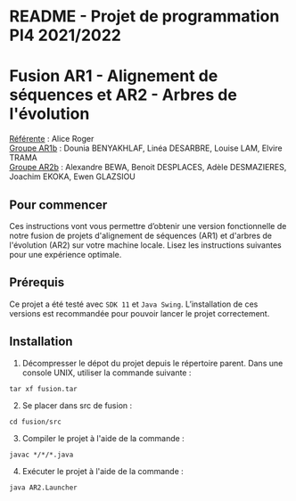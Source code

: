 # README - Projet de programmation PI4 2021/2022  
**Fusion AR1 - Alignement de séquences et AR2 - Arbres de l'évolution**  
==============
<ins>Référente</ins> : Alice Roger  
<ins>Groupe AR1b</ins> : Dounia BENYAKHLAF, Linéa DESARBRE, Louise LAM, Elvire TRAMA \
<ins>Groupe AR2b</ins> : Alexandre BEWA, Benoit DESPLACES, Adèle DESMAZIERES, Joachim EKOKA, Ewen GLAZSIOU


## Pour commencer
Ces instructions vont vous permettre d’obtenir une version fonctionnelle de notre fusion de projets d'alignement de séquences (AR1) et d'arbres de l'évolution (AR2) sur votre machine locale. Lisez les instructions suivantes pour une expérience optimale.

## Prérequis
Ce projet a été testé avec `SDK 11` et `Java Swing`. L’installation de ces versions est recommandée pour pouvoir lancer le projet correctement.

## Installation
1. Décompresser le dépot du projet depuis le répertoire parent. Dans une console UNIX, utiliser la commande suivante :
```
tar xf fusion.tar
```  

2. Se placer dans src de fusion : 
```
cd fusion/src
```

3. Compiler le projet à l'aide de la commande :
```
javac */*/*.java
```

4. Exécuter le projet à l'aide de la commande :
```
java AR2.Launcher
```
